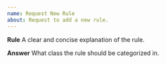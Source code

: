 ```yaml
---
name: Request New Rule
about: Request to add a new rule.
---
```


**Rule**
A clear and concise explanation of the rule.

**Answer**
What class the rule should be categorized in.
